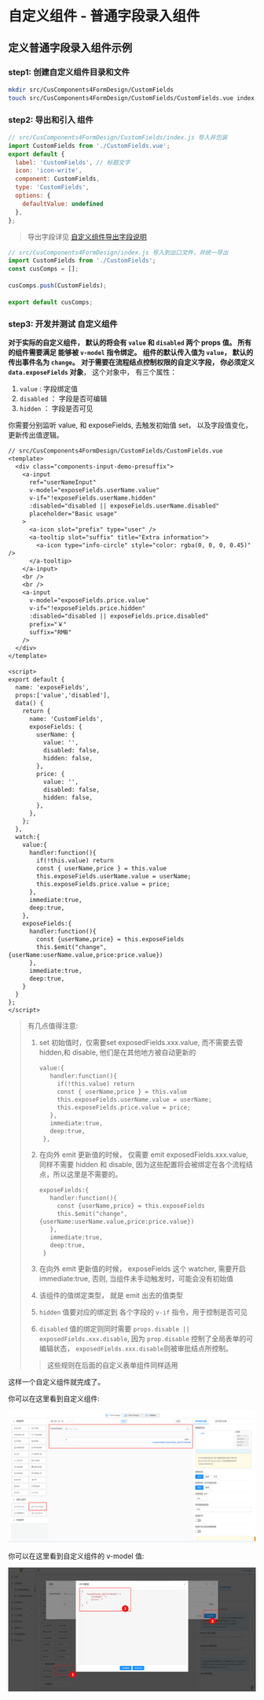 # 自定义组件 - 普通字段录入组件



## 定义普通字段录入组件示例

### step1: 创建自定义组件目录和文件

```bash
mkdir src/CusComponents4FormDesign/CustomFields
touch src/CusComponents4FormDesign/CustomFields/CustomFields.vue index.js
```

### step2: 导出和引入 组件


```js
// src/CusComponents4FormDesign/CustomFields/index.js 导入并包装
import CustomFields from './CustomFields.vue';
export default {
  label: 'CustomFields', // 标题文字
  icon: 'icon-write',
  component: CustomFields,
  type: 'CustomFields',
  options: {
    defaultValue: undefined
  },
};
```

> 导出字段详见 [自定义组件导出字段说明](/Developer/CustomCompExportConfig/)

```js
// src/CusComponents4FormDesign/index.js 导入到出口文件，并统一导出
import CustomFields from './CustomFields';
const cusComps = [];

cusComps.push(CustomFields);

export default cusComps;
```



### step3: 开发并测试 自定义组件

**对于实际的自定义组件， 默认的将会有 `value` 和 `disabled` 两个 props 值。 所有的组件需要满足 能够被 `v-model` 指令绑定。** 
**组件的默认传入值为 `value`， 默认的传出事件名为 `change`。**
**对于需要在流程结点控制权限的自定义字段， 你必须定义 `data.exposeFields` 对象**， 这个对象中， 有三个属性：

1. `value` : 字段绑定值
2. `disabled` ： 字段是否可编辑
3. `hidden` ： 字段是否可见

你需要分别监听 value, 和 exposeFields, 去触发初始值 set， 以及字段值变化，更新传出值逻辑。 


```vue
// src/CusComponents4FormDesign/CustomFields/CustomFields.vue
<template>
  <div class="components-input-demo-presuffix">
    <a-input
      ref="userNameInput"
      v-model="exposeFields.userName.value"
      v-if="!exposeFields.userName.hidden"
      :disabled="disabled || exposeFields.userName.disabled"
      placeholder="Basic usage"
    >
      <a-icon slot="prefix" type="user" />
      <a-tooltip slot="suffix" title="Extra information">
        <a-icon type="info-circle" style="color: rgba(0, 0, 0, 0.45)" />
      </a-tooltip>
    </a-input>
    <br />
    <br />
    <a-input
      v-model="exposeFields.price.value"
      v-if="!exposeFields.price.hidden"
      :disabled="disabled || exposeFields.price.disabled"
      prefix="￥"
      suffix="RMB"
    />
  </div>
</template>

<script>
export default {
  name: 'exposeFields',
  props:['value','disabled'],
  data() {
    return {
      name: 'CustomFields',
      exposeFields: {
        userName: {
          value: '',
          disabled: false,
          hidden: false,
        },
        price: {
          value: '',
          disabled: false,
          hidden: false,
        },
      },
    };
  },
  watch:{
    value:{
      handler:function(){
        if(!this.value) return
        const { userName,price } = this.value
        this.exposeFields.userName.value = userName;
        this.exposeFields.price.value = price;
      },
      immediate:true,
      deep:true,
    },
    exposeFields:{
      handler:function(){
        const {userName,price} = this.exposeFields
        this.$emit("change",{userName:userName.value,price:price.value})
      },
      immediate:true,
      deep:true,
    }
  }
};
</script>

```

> 有几点值得注意:
>
> 1. set 初始值时，仅需要set exposedFields.xxx.value, 而不需要去管 hidden,和 disable, 他们是在其他地方被自动更新的
>
>    ```vue
>    value:{
>       handler:function(){
>         if(!this.value) return
>         const { userName,price } = this.value
>         this.exposeFields.userName.value = userName;
>         this.exposeFields.price.value = price;
>       },
>       immediate:true,
>       deep:true,
>     },
>    ```
>
> 2. 在向外 emit 更新值的时候， 仅需要 emit exposedFields.xxx.value, 同样不需要 hidden 和 disable, 因为这些配置将会被绑定在各个流程结点，所以这里是不需要的。 
>
>    ```vue
>    exposeFields:{
>       handler:function(){
>         const {userName,price} = this.exposeFields
>         this.$emit("change",{userName:userName.value,price:price.value})
>       },
>       immediate:true,
>       deep:true,
>     }
>    ```
>
> 3. 在向外 emit 更新值的时候， exposeFields 这个 watcher, 需要开启 immediate:true, 否则, 当组件未手动触发时，可能会没有初始值
>
> 4. 该组件的值绑定类型， 就是 emit 出去的值类型
>
> 5. `hidden` 值要对应的绑定到 各个字段的 `v-if` 指令，用于控制是否可见
>
> 6. `disabled` 值的绑定则同时需要 `props.disable || exposedFields.xxx.disable`,  因为 `prop.disable` 控制了全局表单的可编辑状态， `exposedFields.xxx.disable`则被审批结点所控制。
>
> > 这些规则在后面的自定义表单组件同样适用

这样一个自定义组件就完成了。

你可以在这里看到自定义组件:

![image-20230626163559925](./README.assets/image-20230626163559925.png)

你可以在这里看到自定义组件的 v-model 值:

![image-20230626162504456](./README.assets/image-20230626162504456.png)